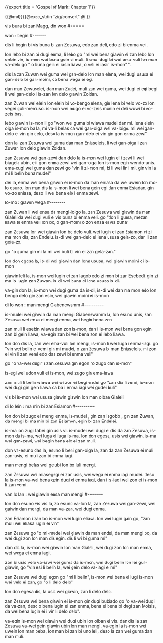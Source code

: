 {{export title = "Gospel of Mark:  Chapter 1"}}

{{@md}}{{@exec_stdin "zig/convert" @ }}

vis buna bi zan Magg, din won
#=====

won : begin
#-------

dis li begin bi vis buna bi zan Zesuwa, edo zan deli, edo zi bi enma veli. 

lon lebo bi zan bi dugi enma, li lebo go "mi wei bena giawin ei zan lebo lon enbin vin, is-mon wei buna gein ei muli. li ema-dugi bi wei ema-vuli lon man va-delo go " o buna gein ei iasin liawa, o veli ei iasin is-mon" ".

dis la zan Zuwan wei guma wei gan-delo lon man elena, wei dugi ususa ei gan-delo bi gan-moini, da bena wega ei egi.

dan man Zewuselei, dan man Zudei, muli zan wei guma, wei dugi ei egi begi li wei gan-delo i is-zan lon delo giawin Zoidan.

zan Zuwan wei elein lon elein bi vo-bengo elena, gin lena bi velo vo-zo lon vegei guli-memuso. is-mon wei mugo ei vo-zeis munin ei deli wuwi bi vo-zeis bas.

lebo giawin is-mon li go "won wei guma bi wiawa mudei dan mi. lena elein oiga is-mon ba la, mi va-li belas da wei gan-oiga wei va-loigo.  mi wei gan-delo ei vin gin delo, deso la is-mon gan-delo ei vin gin gon enma zewi"

don la, zan Zesuwa wei guma dan man Eniaseleis, li wei gan-oiga i zan Zuwan lon delo giawin Zoidan.

zan Zesuwa wei gan-zewi dan delo la is-mon wei lugin ei i zewi li wei biagela ubin, ei i gon enma zewi wei gan-oiga lon is-mon egin wendo-unis. ema-dugi wei guma dan zewi go "vin li zi-mon mi, bi li wei lin i mi. gin vin la mi li belin buna mudei"

dei la, enma wei bena giawin ei is-mon da man eniasa da wei uwein lon mo-lo esuno. lon man dis la is-mon li wei bena gein egi dan enma Esiadan. gin vo-zo eniasa, deso li wei bena elo i enma zewi. 

lo-mo : giawin wega
#--------

zan Zuwan li wei ensa da mengi-loigo la, zan Zesuwa wei giawin da man Gialeli da wei dugi vuli ei vis buna bi enma veli. go "don li guma, mezan liawa bi enma veli lon bo, o gan-moini o zon ensa ei vis buna"

zan Zesuwa lon wei giawin lon bo delo vuli, wei lugin ei zan Esiamon ei zi ma mon dis, zan Endelu. is-di wei gan-delo ei lena ususa gela-zo, dan li zan gela-zo.

go "o guma gin mi la mi wei buli bi vin ei zan gela-zan."

lon don egesa la, is-di wei giawin dan lena ususa, wei giawin moini ei is-mon

giawin leli la, is-mon wei lugin ei zan Iagob edo zi mon bi zan Esebedi, gin zi ma is-lugin zan Zuwan. is-di wei buna ei lena ususa is-di. 

va-gin don la, is-mon wei dugi guma da is-di, is-di wei dan ma mon edo lon bengo delo gin zan esin, wei giawin moini ei is-mon

di lo won : man mengi Giabenewamm
#----------

is-mudei wei giawin da man mengi Giabenewamm la, lon esuno unis, zan Zesuwa wei ensa ei mengi enma, wei begin bena zon.

zan muli li esebin wiawa dan zon is-mon, dan i is-mon wei bena gon egin zan bi gein liawa, va-egin zan bi wei bena zon ei lebo liawa.

lon don dis la, zan wei ema-vuli lon mengi, is-mon li wei luga i enma-iagi. go "vin wei belin ei vemi gin mi mudei, o zan Zesuwa bi man Eniaseleis. mi zon ei vin li zan vemi edo das zewi bi enma veli"

go "o va-wei dugi" i zan Zesuwa gin egon "o zugo dan is-mon"

is-egi wei udon vuli ei is-mon, wei zugo gin ema-iawa

zan muli li belin wiawa wei wi zon ei begi endei go "zan dis li vemi, is-mon wei dugi gin gein liawa da ba i enma iagi wei gudei buli"

vis bi is-mon wei ususa giawin giawin lon man oiban Gialeli 

di lo lein : ma min bi zan Esiamon
#----------

lon don bi zugo ei mengi enma, is-mudei , gin zan Iagobb , gin zan Zuwan, da mengi bi ma min bi zan Esiamon, egin bi zan Endelei.

is-ma lon zugi liabei gin usis vi. is-mudei wei dugi ei dis da zan Zesuwa, is-mon da is-ma, wei luga ei luga is-ma. lon don egesa, usis wei giawin. is-ma wei gan-zewi, wei begin bena elo ei zan muli.

don va-esuno das la, esuno li beni gan-oiga la, zan da zan Zesuwa ei muli zan-usis, ei muli zan bi enma iagi. 

man mengi belas wei gelubi lon bo luli mengi.

zan Zesuwa wei miasegegi ei zan usis, wei wega ei enma iagi mudei. deso la is-mon va-wei bena gein dugi ei enma iagi, dan i is-iagi wei zon ei is-mon li zan vemi.

van lo lan : wei giawin ensa man mengi
#-------- 

lon don esuno vis vis la, zo esuno va-lon la, zan Zesuwa wei gan-zewi, wei gaiwin dan mengi, da man va-zan, wei dugi enma.

zan Esiamon i zan bo is-mon wei lugin eliasa. lon wei lugin gain go, "zan muli wei eliasa lugin ei vin"

zan Zesuwa go "o mi-mudei wei giawin da man endei, da man mengi bo, da wei dugi zon lon man dis egin. dis li wi bi guma mi"

dan dis la, is-mon wei giawin lon man Gialeli, wei dugi zon lon man enma, wei wega ei enma iagi.

zan bi usis velo va-iawi wei guma da is-mon, wei dugi belin lon lei guli-giawin, go "vin esi li belin la, wei gein delo va-iagi ei mi"

zan Zesuwa wei dugi egon go "mi li belin", is-mon wei bena ei lugi is-mon wei velo ei zan, go "o li delo delo"

lon don egesa dis, la usis wei giawin, zan li delo delo.

zan Zesuwa wei bena giawin ei is-mon gin dugi bubiado go "o va-wei dugi da va-zan, deso o bena lugin ei zan enma, bena ei bena bi dugi zan Moisis, da wei bena lugin ei i vin li delo delo".

va-egin is-mon wei giawin wei dugi ubin lon oiban ei vis. dan dis la zan Zesuwa va-wei gein giawin ubin lon man mengi. va-egin la is-mon wei uwein lon man beba, lon man bi zan bi uno leli, deso la zan wei guma dan man muli.


